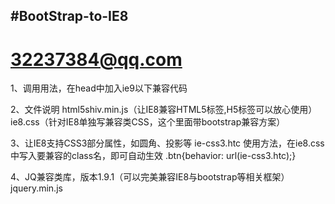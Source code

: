 #BootStrap-to-IE8
-------
# 32237384@qq.com


1、调用用法，在head中加入ie9以下兼容代码

<head>
<!--[if lt IE 9]>
	<script src="html5shiv.min.js"></script>
	<link rel="stylesheet" href="ie8.css">
<![endif]-->
</head>

2、文件说明
html5shiv.min.js（让IE8兼容HTML5标签,H5标签可以放心使用）
ie8.css（针对IE8单独写兼容类CSS，这个里面带bootstrap兼容方案）

3、让IE8支持CSS3部分属性，如圆角、投影等
ie-css3.htc
使用方法，在ie8.css中写入要兼容的class名，即可自动生效
.btn{behavior: url(ie-css3.htc);}

4、JQ兼容类库，版本1.9.1（可以完美兼容IE8与bootstrap等相关框架）
jquery.min.js